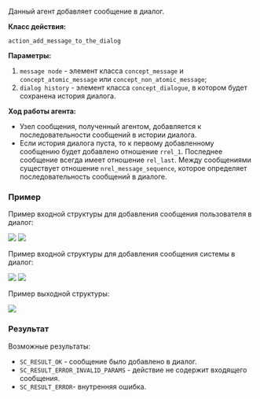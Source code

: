 Данный агент добавляет сообщение в диалог.

**Класс действия:**

`action_add_message_to_the_dialog`

**Параметры:**

1. `message node` - элемент класса `concept_message` и `concept_atomic_message` или `concept_non_atomic_message`;
2. `dialog history` - элемент класса `concept_dialogue`, в котором будет сохранена история диалога.

**Ход работы агента:**

* Узел сообщения, полученный агентом, добавляется к последовательности сообщений в истории диалога.
* Если история диалога пуста, то к первому добавленному сообщению будет добавлено отношение `rrel_1`. Последнее сообщение всегда имеет отношение `rel_last`. Между сообщениями существует отношение `nrel_message_sequence`, которое определяет последовательность сообщений в диалоге.

### Пример

Пример входной структуры для добавления сообщения пользователя в диалог:

<img src="../images/addMessageToTheDialogAgentInputUser.png"></img>
<img src="../images/addMessageToTheDialogAgentInputDialogUser.png"></img>

Пример входной структуры для добавления сообщения системы в диалог:

<img src="../images/addMessageToTheDialogAgentInputNika.png"></img>
<img src="../images/addMessageToTheDialogAgentInputDialogNika.png"></img>

Пример выходной структуры:

<img src="../images/addMessageToTheDialogAgentOutputDialog.png"></img>

### Результат

Возможные результаты:
 
* `SC_RESULT_OK` - сообщение было добавлено в диалог.
* `SC_RESULT_ERROR_INVALID_PARAMS` - действие не содержит входящего сообщения.
* `SC_RESULT_ERROR`- внутренняя ошибка.
